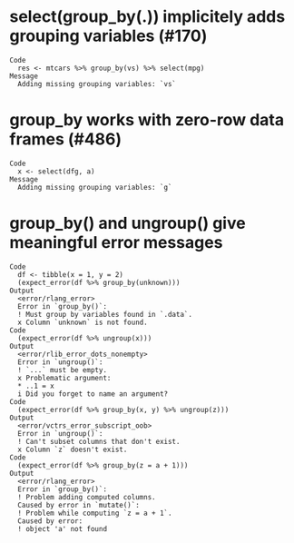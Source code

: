# select(group_by(.)) implicitely adds grouping variables (#170)

    Code
      res <- mtcars %>% group_by(vs) %>% select(mpg)
    Message
      Adding missing grouping variables: `vs`

# group_by works with zero-row data frames (#486)

    Code
      x <- select(dfg, a)
    Message
      Adding missing grouping variables: `g`

# group_by() and ungroup() give meaningful error messages

    Code
      df <- tibble(x = 1, y = 2)
      (expect_error(df %>% group_by(unknown)))
    Output
      <error/rlang_error>
      Error in `group_by()`:
      ! Must group by variables found in `.data`.
      x Column `unknown` is not found.
    Code
      (expect_error(df %>% ungroup(x)))
    Output
      <error/rlib_error_dots_nonempty>
      Error in `ungroup()`:
      ! `...` must be empty.
      x Problematic argument:
      * ..1 = x
      i Did you forget to name an argument?
    Code
      (expect_error(df %>% group_by(x, y) %>% ungroup(z)))
    Output
      <error/vctrs_error_subscript_oob>
      Error in `ungroup()`:
      ! Can't subset columns that don't exist.
      x Column `z` doesn't exist.
    Code
      (expect_error(df %>% group_by(z = a + 1)))
    Output
      <error/rlang_error>
      Error in `group_by()`:
      ! Problem adding computed columns.
      Caused by error in `mutate()`:
      ! Problem while computing `z = a + 1`.
      Caused by error:
      ! object 'a' not found

